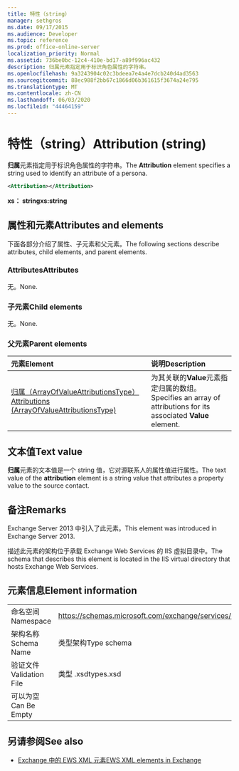 ```yaml
---
title: 特性（string）
manager: sethgros
ms.date: 09/17/2015
ms.audience: Developer
ms.topic: reference
ms.prod: office-online-server
localization_priority: Normal
ms.assetid: 736be0bc-12c4-410e-bd17-a89f996ac432
description: 归属元素指定用于标识角色属性的字符串。
ms.openlocfilehash: 9a3243904c02c3bdeea7e4a4e7dcb240d4ad3563
ms.sourcegitcommit: 88ec988f2bb67c1866d06b361615f3674a24e795
ms.translationtype: MT
ms.contentlocale: zh-CN
ms.lasthandoff: 06/03/2020
ms.locfileid: "44464159"
---
```

# <a name="attribution-string"></a><span data-ttu-id="2268e-103">特性（string）</span><span class="sxs-lookup"><span data-stu-id="2268e-103">Attribution (string)</span></span>

<span data-ttu-id="2268e-104">**归属**元素指定用于标识角色属性的字符串。</span><span class="sxs-lookup"><span data-stu-id="2268e-104">The **Attribution** element specifies a string used to identify an attribute of a persona.</span></span> 
  
```XML
<Attribution></Attribution>
```

 <span data-ttu-id="2268e-105">**xs： string**</span><span class="sxs-lookup"><span data-stu-id="2268e-105">**xs:string**</span></span>
## <a name="attributes-and-elements"></a><span data-ttu-id="2268e-106">属性和元素</span><span class="sxs-lookup"><span data-stu-id="2268e-106">Attributes and elements</span></span>

<span data-ttu-id="2268e-107">下面各部分介绍了属性、子元素和父元素。</span><span class="sxs-lookup"><span data-stu-id="2268e-107">The following sections describe attributes, child elements, and parent elements.</span></span>
  
### <a name="attributes"></a><span data-ttu-id="2268e-108">Attributes</span><span class="sxs-lookup"><span data-stu-id="2268e-108">Attributes</span></span>

<span data-ttu-id="2268e-109">无。</span><span class="sxs-lookup"><span data-stu-id="2268e-109">None.</span></span>
  
### <a name="child-elements"></a><span data-ttu-id="2268e-110">子元素</span><span class="sxs-lookup"><span data-stu-id="2268e-110">Child elements</span></span>

<span data-ttu-id="2268e-111">无。</span><span class="sxs-lookup"><span data-stu-id="2268e-111">None.</span></span>
  
### <a name="parent-elements"></a><span data-ttu-id="2268e-112">父元素</span><span class="sxs-lookup"><span data-stu-id="2268e-112">Parent elements</span></span>

|<span data-ttu-id="2268e-113">**元素**</span><span class="sxs-lookup"><span data-stu-id="2268e-113">**Element**</span></span>|<span data-ttu-id="2268e-114">**说明**</span><span class="sxs-lookup"><span data-stu-id="2268e-114">**Description**</span></span>|
|:-----|:-----|
|[<span data-ttu-id="2268e-115">归属（ArrayOfValueAttributionsType）</span><span class="sxs-lookup"><span data-stu-id="2268e-115">Attributions (ArrayOfValueAttributionsType)</span></span>](attributions-arrayofvalueattributionstype.md) <br/> |<span data-ttu-id="2268e-116">为其关联的**Value**元素指定归属的数组。</span><span class="sxs-lookup"><span data-stu-id="2268e-116">Specifies an array of attributions for its associated **Value** element.</span></span>  <br/> |
   
## <a name="text-value"></a><span data-ttu-id="2268e-117">文本值</span><span class="sxs-lookup"><span data-stu-id="2268e-117">Text value</span></span>

<span data-ttu-id="2268e-118">**归属**元素的文本值是一个 string 值，它对源联系人的属性值进行属性。</span><span class="sxs-lookup"><span data-stu-id="2268e-118">The text value of the **attribution** element is a string value that attributes a property value to the source contact.</span></span> 
  
## <a name="remarks"></a><span data-ttu-id="2268e-119">备注</span><span class="sxs-lookup"><span data-stu-id="2268e-119">Remarks</span></span>

<span data-ttu-id="2268e-120">Exchange Server 2013 中引入了此元素。</span><span class="sxs-lookup"><span data-stu-id="2268e-120">This element was introduced in Exchange Server 2013.</span></span>
  
<span data-ttu-id="2268e-121">描述此元素的架构位于承载 Exchange Web Services 的 IIS 虚拟目录中。</span><span class="sxs-lookup"><span data-stu-id="2268e-121">The schema that describes this element is located in the IIS virtual directory that hosts Exchange Web Services.</span></span>
  
## <a name="element-information"></a><span data-ttu-id="2268e-122">元素信息</span><span class="sxs-lookup"><span data-stu-id="2268e-122">Element information</span></span>

|||
|:-----|:-----|
|<span data-ttu-id="2268e-123">命名空间</span><span class="sxs-lookup"><span data-stu-id="2268e-123">Namespace</span></span>  <br/> |https://schemas.microsoft.com/exchange/services/2006/types  <br/> |
|<span data-ttu-id="2268e-124">架构名称</span><span class="sxs-lookup"><span data-stu-id="2268e-124">Schema Name</span></span>  <br/> |<span data-ttu-id="2268e-125">类型架构</span><span class="sxs-lookup"><span data-stu-id="2268e-125">Type schema</span></span>  <br/> |
|<span data-ttu-id="2268e-126">验证文件</span><span class="sxs-lookup"><span data-stu-id="2268e-126">Validation File</span></span>  <br/> |<span data-ttu-id="2268e-127">类型 .xsd</span><span class="sxs-lookup"><span data-stu-id="2268e-127">types.xsd</span></span>  <br/> |
|<span data-ttu-id="2268e-128">可以为空</span><span class="sxs-lookup"><span data-stu-id="2268e-128">Can Be Empty</span></span>  <br/> ||
   
## <a name="see-also"></a><span data-ttu-id="2268e-129">另请参阅</span><span class="sxs-lookup"><span data-stu-id="2268e-129">See also</span></span>

- [<span data-ttu-id="2268e-130">Exchange 中的 EWS XML 元素</span><span class="sxs-lookup"><span data-stu-id="2268e-130">EWS XML elements in Exchange</span></span>](ews-xml-elements-in-exchange.md)

